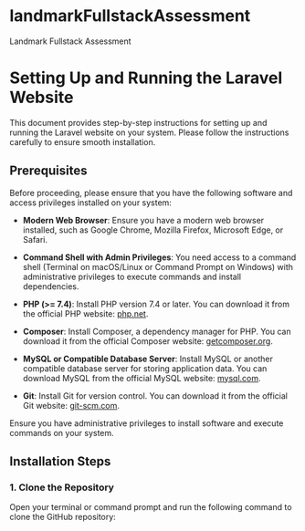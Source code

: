 # landmarkFullstackAssessment
Landmark Fullstack Assessment


# Setting Up and Running the Laravel Website

This document provides step-by-step instructions for setting up and running the Laravel website on your system. Please follow the instructions carefully to ensure smooth installation.

## Prerequisites

Before proceeding, please ensure that you have the following software and access privileges installed on your system:

- **Modern Web Browser**: Ensure you have a modern web browser installed, such as Google Chrome, Mozilla Firefox, Microsoft Edge, or Safari.

- **Command Shell with Admin Privileges**: You need access to a command shell (Terminal on macOS/Linux or Command Prompt on Windows) with administrative privileges to execute commands and install dependencies.

- **PHP (>= 7.4)**: Install PHP version 7.4 or later. You can download it from the official PHP website: [php.net](https://www.php.net/downloads.php).

- **Composer**: Install Composer, a dependency manager for PHP. You can download it from the official Composer website: [getcomposer.org](https://getcomposer.org/download/).

- **MySQL or Compatible Database Server**: Install MySQL or another compatible database server for storing application data. You can download MySQL from the official MySQL website: [mysql.com](https://dev.mysql.com/downloads/mysql/).

- **Git**: Install Git for version control. You can download it from the official Git website: [git-scm.com](https://git-scm.com/downloads).

Ensure you have administrative privileges to install software and execute commands on your system.

## Installation Steps

### 1. Clone the Repository

Open your terminal or command prompt and run the following command to clone the GitHub repository:


